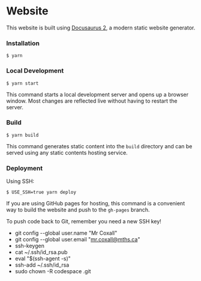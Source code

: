 # Website

This website is built using [Docusaurus 2](https://docusaurus.io/), a modern static website generator.

### Installation

```
$ yarn
```

### Local Development

```
$ yarn start
```

This command starts a local development server and opens up a browser window. Most changes are reflected live without having to restart the server.

### Build

```
$ yarn build
```

This command generates static content into the `build` directory and can be served using any static contents hosting service.

### Deployment

Using SSH:

```
$ USE_SSH=true yarn deploy
```

If you are using GitHub pages for hosting, this command is a convenient way to build the website and push to the `gh-pages` branch.

To push code back to Git, remember you need a new SSH key!
- git config --global user.name "Mr Coxall"
- git config --global user.email "mr.coxall@mths.ca"
- ssh-keygen
- cat ~/.ssh/id_rsa.pub
- eval "$(ssh-agent -s)"
- ssh-add ~/.ssh/id_rsa
- sudo chown -R codespace .git